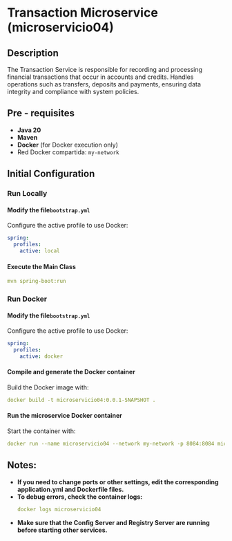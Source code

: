 # Transaction Microservice (microservicio04)

## Description

The Transaction Service is responsible for recording and processing financial transactions that occur in accounts and credits. Handles operations such as transfers, deposits and payments, ensuring data integrity and compliance with system policies.

## Pre - requisites

- **Java 20**
- **Maven**
- **Docker** (for Docker execution only)
- Red Docker compartida: `my-network`

## Initial Configuration

### Run Locally

#### Modify the file`bootstrap.yml`

Configure the active profile to use Docker:

```yaml
spring:
  profiles:
    active: local
```

#### Execute the Main Class

```yaml
mvn spring-boot:run
```

### Run Docker

#### Modify the file`bootstrap.yml`

Configure the active profile to use Docker:

```yaml
spring:
  profiles:
    active: docker
```
#### Compile and generate the Docker container
Build the Docker image with:

```yaml
docker build -t microservicio04:0.0.1-SNAPSHOT .
```

####  Run the microservice Docker container
Start the container with:

```yaml
docker run --name microservicio04 --network my-network -p 8084:8084 microservicio04:0.0.1-SNAPSHOT
```

## Notes:
- **If you need to change ports or other settings, edit the corresponding application.yml and Dockerfile files.**
- **To debug errors, check the container logs:**
    ```yaml
    docker logs microservicio04
    ``` 
- **Make sure that the Config Server and Registry Server are running before starting other services.**
